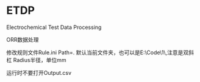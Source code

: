 # ETDP
Electrochemical Test Data Processing

ORR数据处理  

修改规则文件Rule.ini
Path=. 默认当前文件夹，也可以是E:\\Code\\1\\,注意是双斜杠
Radius半径，单位mm

运行时不要打开Output.csv
